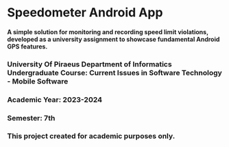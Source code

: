 # Speedometer Android App

#### A simple solution for monitoring and recording speed limit violations, developed as a university assignment to showcase fundamental Android GPS features.

### University Of Piraeus Department of Informatics Undergraduate Course: Current Issues in Software Technology - Mobile Software 

### Academic Year: 2023-2024

### Semester: 7th

### This project created for academic purposes only.
